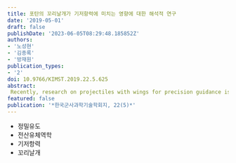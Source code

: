 ```yaml
---
title: 포탄의 꼬리날개가 기저항력에 미치는 영향에 대한 해석적 연구
date: '2019-05-01'
draft: false
publishDate: '2023-06-05T08:29:48.185852Z'
authors:
- '노성현'
- '김종록'
- '방재원'
publication_types:
- '2'
doi: 10.9766/KIMST.2019.22.5.625
abstract: 
 Recently, research on projectiles with wings for precision guidance is actively underway. In this study, we analyzed how the tail fins attached to the projectile affect the base drag. Aerodynamic analysis was performed with RANS(Reynolds Averaged Navier-Stokes) equations using FLUENT, a commercial CFD(Computational Fluid Dynamics) code. Through the aerodynamic analysis, the base drag characteristics of the projectile by parameters (number, length, thickness, position, shape of tail fin) were investigated. The results of this study are expected to be applicable to aerodynamic design of tail fins mounted on projectiles.'
featured: false
publication: '*한국군사과학기술학회지, 22(5)*'
---
```


- 정밀유도
- 전산유체역학
- 기저항력
- 꼬리날개
